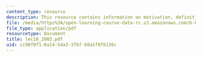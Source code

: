 ```yaml
---
content_type: resource
description: This resource contains information on motivation, definition and construction.
file: /media/https%3A/open-learning-course-data-rc.s3.amazonaws.com/6-854j-advanced-algorithms-fall-2005/cc98f0f16a1454a337bfb9a1f8f6136c_lec18_2003.pdf
file_type: application/pdf
resourcetype: Document
title: lec18_2003.pdf
uid: cc98f0f1-6a14-54a3-37bf-b9a1f8f6136c
---
```

